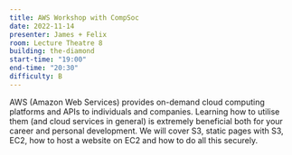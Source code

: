 ```yaml
---
title: AWS Workshop with CompSoc
date: 2022-11-14
presenter: James + Felix
room: Lecture Theatre 8
building: the-diamond
start-time: "19:00"
end-time: "20:30"
difficulty: B
---
```


AWS (Amazon Web Services) provides on-demand cloud computing platforms and APIs to individuals and companies. Learning how to utilise them (and cloud services in general) is extremely beneficial both for your career and personal development.
We will cover S3, static pages with S3, EC2, how to host a website on EC2 and how to do all this securely. 